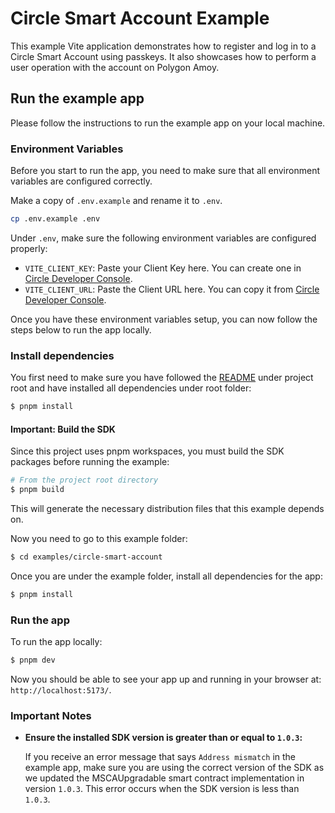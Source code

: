 # Circle Smart Account Example

This example Vite application demonstrates how to register and log in to a Circle Smart Account using passkeys. It also showcases how to perform a user operation with the account on Polygon Amoy.

## Run the example app

Please follow the instructions to run the example app on your local machine.

### Environment Variables

Before you start to run the app, you need to make sure that all environment variables are configured correctly.

Make a copy of `.env.example` and rename it to `.env`.

```bash
cp .env.example .env
```

Under `.env`, make sure the following environment variables are configured properly:

- `VITE_CLIENT_KEY`: Paste your Client Key here. You can create one in [Circle Developer Console](https://console.circle.com/wallets/modular/configurator).
- `VITE_CLIENT_URL`: Paste the Client URL here. You can copy it from [Circle Developer Console](https://console.circle.com/wallets/modular/configurator).

Once you have these environment variables setup, you can now follow the steps below to run the app locally.

### Install dependencies

You first need to make sure you have followed the [README](https://github.com/circlefin/modularwallets-web-sdk/blob/master/README.md) under project root and have installed all dependencies under root folder:

```bash
$ pnpm install
```

#### Important: Build the SDK

Since this project uses pnpm workspaces, you must build the SDK packages before running the example:

```bash
# From the project root directory
$ pnpm build
```

This will generate the necessary distribution files that this example depends on.

Now you need to go to this example folder:

```bash
$ cd examples/circle-smart-account
```

Once you are under the example folder, install all dependencies for the app:

```bash
$ pnpm install
```

### Run the app

To run the app locally:

```bash
$ pnpm dev
```

Now you should be able to see your app up and running in your browser at: `http://localhost:5173/`.

### Important Notes

- **Ensure the installed SDK version is greater than or equal to `1.0.3`:**

  If you receive an error message that says `Address mismatch` in the example app, make sure you are using the correct version of the SDK as we updated the MSCAUpgradable smart contract implementation in version `1.0.3`. This error occurs when the SDK version is less than `1.0.3`.
